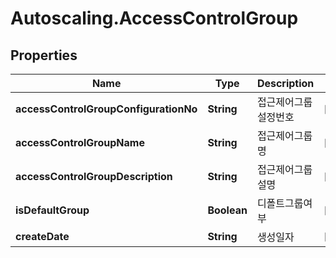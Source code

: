 # Autoscaling.AccessControlGroup

## Properties
Name | Type | Description | Notes
------------ | ------------- | ------------- | -------------
**accessControlGroupConfigurationNo** | **String** | 접근제어그룹설정번호 | [optional] 
**accessControlGroupName** | **String** | 접근제어그룹명 | [optional] 
**accessControlGroupDescription** | **String** | 접근제어그룹설명 | [optional] 
**isDefaultGroup** | **Boolean** | 디폴트그룹여부 | [optional] 
**createDate** | **String** | 생성일자 | [optional] 


